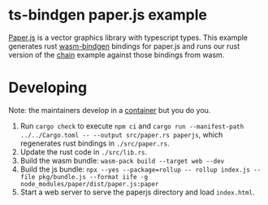# ts-bindgen paper.js example
[Paper.js](https://paperjs.org) is a vector graphics library with typescript types. This example generates rust [wasm-bindgen](https://rustwasm.github.io/docs/wasm-bindgen/) bindings for paper.js and runs our rust version of the [chain](http://paperjs.org/examples/chain/) example against those bindings from wasm.

# Developing

Note: the maintainers develop in a [container](https://hub.docker.com/r/ratchetdesigns/wasm-pack) but you do you.

1. Run `cargo check` to execute `npm ci` and `cargo run --manifest-path ../../Cargo.toml -- --output src/paper.rs paperjs`, which regenerates rust bindings in `./src/paper.rs`.
2. Update the rust code in `./src/lib.rs`.
3. Build the wasm bundle: `wasm-pack build --target web --dev`
4. Build the js bundle: `npx --yes --package=rollup -- rollup index.js --file pkg/bundle.js --format iife -g node_modules/paper/dist/paper.js:paper`
5. Start a web server to serve the paperjs directory and load `index.html`.

